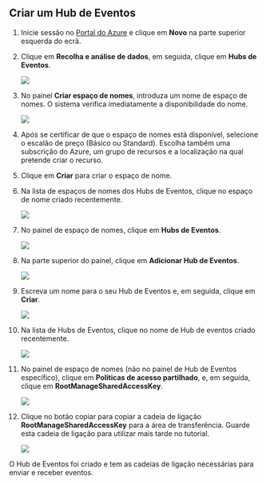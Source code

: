 ## Criar um Hub de Eventos
1. Inicie sessão no [Portal do Azure][Portal do Azure] e clique em **Novo** na parte superior esquerda do ecrã.
2. Clique em **Recolha e análise de dados**, em seguida, clique em **Hubs de Eventos**.
   
    ![](./media/event-hubs-create-event-hub/create-event-hub9.png)
3. No painel **Criar espaço de nomes**, introduza um nome de espaço de nomes. O sistema verifica imediatamente a disponibilidade do nome.
   
    ![](./media/event-hubs-create-event-hub/create-event-hub1.png)
4. Após se certificar de que o espaço de nomes está disponível, selecione o escalão de preço (Básico ou Standard). Escolha também uma subscrição do Azure, um grupo de recursos e a localização na qual pretende criar o recurso. 
5. Clique em **Criar** para criar o espaço de nome.
6. Na lista de espaços de nomes dos Hubs de Eventos, clique no espaço de nome criado recentemente.      
   
    ![](./media/event-hubs-create-event-hub/create-event-hub2.png)
7. No painel de espaço de nomes, clique em **Hubs de Eventos**.
   
    ![](./media/event-hubs-create-event-hub/create-event-hub3.png)
8. Na parte superior do painel, clique em **Adicionar Hub de Eventos**.
   
    ![](./media/event-hubs-create-event-hub/create-event-hub4.png)
9. Escreva um nome para o seu Hub de Eventos e, em seguida, clique em **Criar**.
   
    ![](./media/event-hubs-create-event-hub/create-event-hub5.png)
10. Na lista de Hubs de Eventos, clique no nome de Hub de eventos criado recentemente. 
    
     ![](./media/event-hubs-create-event-hub/create-event-hub6.png)
11. No painel de espaço de nomes (não no painel de Hub de Eventos específico), clique em **Políticas de acesso partilhado**, e, em seguida, clique em **RootManageSharedAccessKey**.
    
     ![](./media/event-hubs-create-event-hub/create-event-hub7.png)
12. Clique no botão copiar para copiar a cadeia de ligação **RootManageSharedAccessKey** para a área de transferência. Guarde esta cadeia de ligação para utilizar mais tarde no tutorial.
    
     ![](./media/event-hubs-create-event-hub/create-event-hub8.png)

O Hub de Eventos foi criado e tem as cadeias de ligação necessárias para enviar e receber eventos.

[Portal do Azure]: https://portal.azure.com/

<!--HONumber=Sep16_HO3-->


